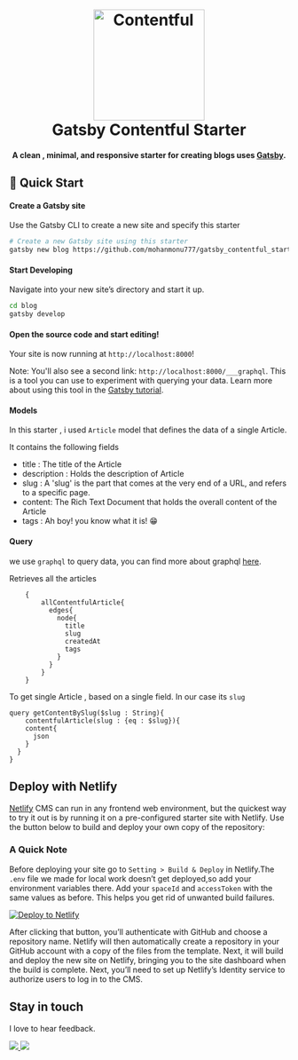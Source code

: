 <h1 align="center">
    <img alt="Contentful" title="Contentful" src = "https://user-images.githubusercontent.com/21126965/60759275-1314eb80-a040-11e9-8e75-ee8e1d75169a.png" width = "200"> </br>
    Gatsby Contentful Starter
</h1>

<h4 align="center">
  A clean , minimal, and responsive starter for creating blogs uses <a href="https://github.com/gatsbyjs/gatsby" target="_blank">Gatsby</a>.
</h4>

## 🚀 Quick Start 

#### Create a Gatsby site

Use the Gatsby CLI to create a new site and specify this starter

```sh
# Create a new Gatsby site using this starter
gatsby new blog https://github.com/mohanmonu777/gatsby_contentful_starter
```

#### Start Developing

Navigate into your new site’s directory and start it up.

```sh
cd blog
gatsby develop
```

#### Open the source code and start editing!

Your site is now running at `http://localhost:8000`!

Note: You'll also see a second link: `http://localhost:8000/___graphql`. This is a tool you can use to experiment with querying your data. Learn more about using this tool in the [Gatsby tutorial](https://www.gatsbyjs.org/tutorial/part-five/#introducing-graphiql).

#### Models 

In this starter , i used `Article` model that defines the data of a single Article.

It contains the following fields
+ title : The title of the Article
+ description : Holds the description of Article
+ slug : A 'slug' is the part that comes at the very end of a URL, and refers to a specific page.
+ content: The Rich Text Document that holds the overall content of the Article
+ tags : Ah boy! you know what it is! 😁

#### Query

we use `graphql` to query data, you can find more about graphql [here](https://graphql.org/learn).

Retrieves all the articles

```
    {
        allContentfulArticle{
          edges{
            node{
              title
              slug
              createdAt
              tags
            }
          }
        }
    }
```

To get single Article , based on a single field. In our case its `slug`

```
query getContentBySlug($slug : String){
	contentfulArticle(slug : {eq : $slug}){
    content{
      json
    }
  }
}
```

## Deploy with Netlify

[Netlify](https://netlify.com) CMS can run in any frontend web environment, but the quickest way to try it out is by running it on a pre-configured starter site with Netlify. Use the button below to build and deploy your own copy of the repository:

### A Quick Note

Before deploying your site go to `Setting > Build & Deploy` in Netlify.The `.env` file we made for local work doesn’t get deployed,so add your environment variables there. Add your `spaceId` and `accessToken` with the same values as before. This helps you get rid of unwanted build failures.

<a href="https://app.netlify.com/start/deploy?repository=https://github.com/alxshelepenok/gatsby-starter-lumen" target="_blank"><img src="https://www.netlify.com/img/deploy/button.svg" alt="Deploy to Netlify"></a>

After clicking that button, you’ll authenticate with GitHub and choose a repository name. Netlify will then automatically create a repository in your GitHub account with a copy of the files from the template. Next, it will build and deploy the new site on Netlify, bringing you to the site dashboard when the build is complete. Next, you’ll need to set up Netlify’s Identity service to authorize users to log in to the CMS.

## Stay in touch

I love to hear feedback.

<a href = "http://facebook.com/sree.dhannu" ><img src="https://img.icons8.com/color/48/000000/facebook-new.png"> </a>
<a href = "https://twitter.com/_MrNullPointer" ><img src="https://img.icons8.com/color/48/000000/twitter.png"> </a>
